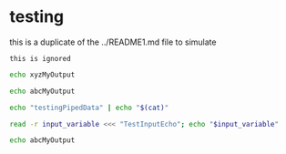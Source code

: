 # testing

this is a duplicate of the ../README1.md file to simulate

```
this is ignored
```

```bash docci-output-contains="xyzMyOutput"
echo xyzMyOutput
```

```bash docci-output-contains="abcMyOutput"
echo abcMyOutput
```

```bash docci-output-contains="testingPipedData"
echo "testingPipedData" | echo "$(cat)"
```

```bash docci-output-contains="TestInputEcho"
read -r input_variable <<< "TestInputEcho"; echo "$input_variable"
```

```bash docci-assert-failure docci-output-contains="NOT THE RIGHT OUTPUT"
echo abcMyOutput
```
